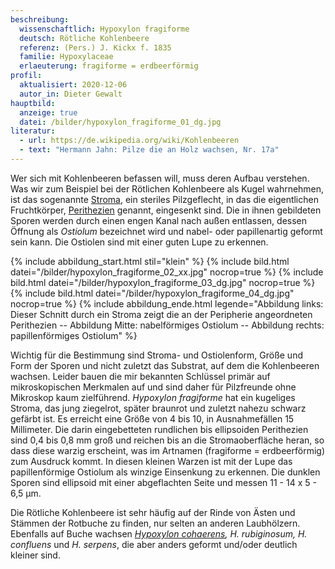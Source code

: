 ```yaml
---
beschreibung:
  wissenschaftlich: Hypoxylon fragiforme
  deutsch: Rötliche Kohlenbeere
  referenz: (Pers.) J. Kickx f. 1835
  familie: Hypoxylaceae
  erlaeuterung: fragiforme = erdbeerförmig
profil:
  aktualisiert: 2020-12-06
  autor_in: Dieter Gewalt
hauptbild:
  anzeige: true
  datei: /bilder/hypoxylon_fragiforme_01_dg.jpg
literatur:
  - url: https://de.wikipedia.org/wiki/Kohlenbeeren
  - text: "Hermann Jahn: Pilze die an Holz wachsen, Nr. 17a"
---
```

Wer sich mit Kohlenbeeren befassen will, muss deren Aufbau verstehen. Was wir zum Beispiel bei der Rötlichen Kohlenbeere als Kugel wahrnehmen, ist das sogenannte [Stroma](Stroma "Glossar"), ein steriles Pilzgeflecht, in das die eigentlichen Fruchtkörper, [Perithezien](Perithezien "Glossar") genannt, eingesenkt sind. Die in ihnen gebildeten Sporen werden durch einen engen Kanal nach außen entlassen, dessen Öffnung als *Ostiolum* bezeichnet wird und nabel- oder papillenartig geformt sein kann. Die Ostiolen sind mit einer guten Lupe zu erkennen.

{% include abbildung_start.html stil="klein" %}
{% include bild.html datei="/bilder/hypoxylon_fragiforme_02_xx.jpg" nocrop=true %}
{% include bild.html datei="/bilder/hypoxylon_fragiforme_03_dg.jpg" nocrop=true %}
{% include bild.html datei="/bilder/hypoxylon_fragiforme_04_dg.jpg" nocrop=true %}
{% include abbildung_ende.html legende="Abbildung links: Dieser  Schnitt durch ein Stroma zeigt die an der Peripherie angeordneten Perithezien -- Abbildung Mitte: nabelförmiges Ostiolum -- Abbildung rechts: papillenförmiges Ostiolum" %}

Wichtig für die Bestimmung sind Stroma- und Ostiolenform, Größe und Form der Sporen und nicht zuletzt das Substrat, auf dem die Kohlenbeeren wachsen. Leider bauen die mir bekannten Schlüssel primär auf mikroskopischen Merkmalen auf und sind daher für Pilzfreunde ohne Mikroskop kaum zielführend. *Hypoxylon fragiforme*  hat ein kugeliges Stroma, das jung ziegelrot, später braunrot und zuletzt nahezu schwarz gefärbt ist. Es erreicht eine Größe von 4 bis 10, in Ausnahmefällen 15 Millimeter. Die darin eingebetteten rundlichen bis ellipsoiden Perithezien sind 0,4 bis 0,8 mm groß und reichen bis an die Stromaoberfläche heran, so dass diese warzig erscheint, was im Artnamen (fragiforme = erdbeerförmig) zum Ausdruck kommt. In diesen kleinen Warzen ist mit der Lupe das papillenförmige Ostiolum als winzige Einsenkung zu erkennen. Die dunklen Sporen sind ellipsoid mit einer abgeflachten Seite und messen 11 - 14 x 5 - 6,5 µm. 

Die Rötliche Kohlenbeere ist sehr häufig auf der Rinde von Ästen und Stämmen der Rotbuche zu finden, nur selten an anderen Laubhölzern. Ebenfalls auf Buche wachsen *[Hypoxylon cohaerens](/pilze/hypoxylon-cohaerens-zusammengedrängte-kohlenbeere), H. rubiginosum, H. confluens* und *H. serpens*, die aber anders geformt und/oder deutlich kleiner sind.